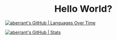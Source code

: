 <center><h1 style="font-size: 30px;">Hello World?</h></center>


[![aberrant's GitHub | Languages Over Time](https://stats.quine.sh/aberrant/languages-over-time?theme=dark)](https://quine.sh)


[![aberrant's GitHub | Stats](https://stats.quine.sh/aberrant/github?theme=dark)](https://quine.sh)
